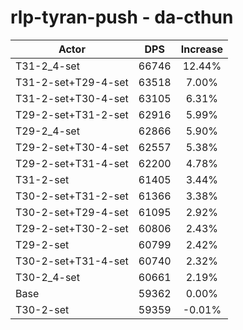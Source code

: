 # rlp-tyran-push - da-cthun
| Actor | DPS | Increase |
|---|:---:|:---:|
|T31-2_4-set|66746|12.44%|
|T31-2-set+T29-4-set|63518|7.00%|
|T31-2-set+T30-4-set|63105|6.31%|
|T29-2-set+T31-2-set|62916|5.99%|
|T29-2_4-set|62866|5.90%|
|T29-2-set+T30-4-set|62557|5.38%|
|T29-2-set+T31-4-set|62200|4.78%|
|T31-2-set|61405|3.44%|
|T30-2-set+T31-2-set|61366|3.38%|
|T30-2-set+T29-4-set|61095|2.92%|
|T29-2-set+T30-2-set|60806|2.43%|
|T29-2-set|60799|2.42%|
|T30-2-set+T31-4-set|60740|2.32%|
|T30-2_4-set|60661|2.19%|
|Base|59362|0.00%|
|T30-2-set|59359|-0.01%|
